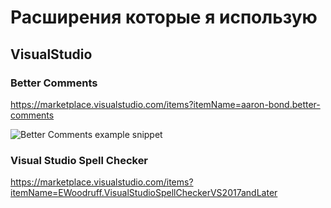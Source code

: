 # Расширения которые я использую


## VisualStudio
### Better Comments

https://marketplace.visualstudio.com/items?itemName=aaron-bond.better-comments

![Better Comments example snippet](https://github.com/aaron-bond/better-comments/raw/master/images/better-comments.PNG "Better Comments")


### Visual Studio Spell Checker

https://marketplace.visualstudio.com/items?itemName=EWoodruff.VisualStudioSpellCheckerVS2017andLater
